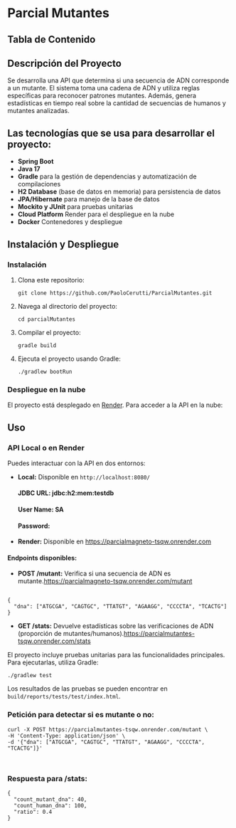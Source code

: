 # Parcial Mutantes

<h2>Tabla de Contenido</h2>

<h2>Descripción del Proyecto</h2>
<p>
	Se desarrolla una API que determina si una secuencia de ADN corresponde a un mutante. El sistema toma una cadena de ADN y utiliza reglas específicas para reconocer patrones mutantes. Además, genera estadísticas en tiempo real sobre la cantidad de secuencias de humanos y mutantes analizadas.
</p>

<h2>Las tecnologías que se usa para desarrollar el proyecto:</h2>
<p>
  
  <ul>
    <li><strong>Spring Boot</strong></li>
    <li><strong>Java 17</strong></li>  
    <li><strong>Gradle</strong> para la gestión de dependencias y automatización de compilaciones</li>
    <li><strong>H2 Database</strong> (base de datos en memoria) para persistencia de datos</li>
    <li><strong>JPA/Hibernate</strong> para manejo de la base de datos</li>
    <li><strong>Mockito y JUnit</strong> para pruebas unitarias</li>
    <li><strong>Cloud Platform</strong> Render para el despliegue en la nube</li>
    <li><strong>Docker</strong> Contenedores y despliegue</li>
      </ul>
</p>

<h2 >Instalación y Despliegue</h2>

<h3>Instalación</h3>
<ol>
  <li>Clona este repositorio:
    <pre><code>git clone https://github.com/PaoloCerutti/ParcialMutantes.git</code></pre>
  </li>
  <li>Navega al directorio del proyecto:
    <pre><code>cd parcialMutantes</code></pre>
  </li>
  <li>Compilar el proyecto:
    <pre><code>gradle build</code></pre>
  </li>
  <li>Ejecuta el proyecto usando Gradle:
    <pre><code>./gradlew bootRun</code></pre>
  </li>
</ol>

<h3 id="despliegue-en-la-nube">Despliegue en la nube</h3>
<p>
  El proyecto está desplegado en <a href="https://parcialmutantes-tsqw.onrender.com">Render</a>. Para acceder a la API en la nube:
</p>


<h2 id="uso">Uso</h2>

<h3 id="api-local-o-render">API Local o en Render</h3>
<p>
  Puedes interactuar con la API en dos entornos:
</p>
<ul>
  <li><strong>Local:</strong> Disponible en <code>http://localhost:8080/</code></li>
  
  <h4>JDBC URL: jdbc:h2:mem:testdb</h4>
  <h4>User Name: SA</h4>
  <h4>Password: </h4>

  <li><strong>Render:</strong> Disponible en <a href="https://parcialmutantes-tsqw.onrender.com">https://parcialmagneto-tsqw.onrender.com</a></li>
</ul>

<h4>Endpoints disponibles:</h4>
<ul>
  <li><strong>POST /mutant:</strong> Verifica si una secuencia de ADN es mutante.<a href="https://parcialmutantes-tsqw.onrender.com/mutant">https://parcialmagneto-tsqw.onrender.com/mutant</a></li>
</ul>
<pre><code>
{
  "dna": ["ATGCGA", "CAGTGC", "TTATGT", "AGAAGG", "CCCCTA", "TCACTG"]
}
</code></pre>

<ul>
  <li><strong>GET /stats:</strong> Devuelve estadísticas sobre las verificaciones de ADN (proporción de mutantes/humanos).<a href="https://parcialmagneto-tsqw.onrender.com/stats">https://parcialmutantes-tsqw.onrender.com/stats</a></li>
</ul>

<p>
  El proyecto incluye pruebas unitarias para las funcionalidades principales. Para ejecutarlas, utiliza Gradle:
</p>
<pre><code>./gradlew test</code></pre>
<p>Los resultados de las pruebas se pueden encontrar en <code>build/reports/tests/test/index.html</code>.</p>


<h3>Petición para detectar si es mutante o no:</h3>
<pre><code>curl -X POST https://parcialmutantes-tsqw.onrender.com/mutant \
-H 'Content-Type: application/json' \
-d '{"dna": ["ATGCGA", "CAGTGC", "TTATGT", "AGAAGG", "CCCCTA", "TCACTG"]}'

</code></pre>

<h3>Respuesta para /stats:</h3>
<pre><code>{
  "count_mutant_dna": 40,
  "count_human_dna": 100,
  "ratio": 0.4
}
</code></pre>


